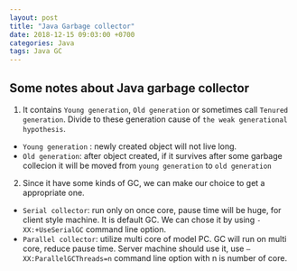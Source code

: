 ```yaml
---
layout: post
title: "Java Garbage collector"
date: 2018-12-15 09:03:00 +0700
categories: Java
tags: Java GC
---
```

## Some notes about Java garbage collector
1.  It contains `Young generation`, `Old generation` or sometimes call `Tenured generation`.
Divide to these generation cause of `the weak generational hypothesis`.
+ `Young generation` : newly created object will not live long.
+ `Old generation`: after object created, if it survives after some garbage collecion it will be moved from
`young generation` to `old generation`

2. Since it have some kinds of GC, we can make our choice to get a appropriate one.
+ `Serial collector`: run only on once core, pause time will be huge, for client style machine. It is default GC.
We can chose it by using `-XX:+UseSerialGC` command line option.
+ `Parallel collector`: utilize multi core of model PC. GC will run on multi core, reduce pause time.
Server machine should use it, use `–XX:ParallelGCThreads=n` command line option with n is number of core.